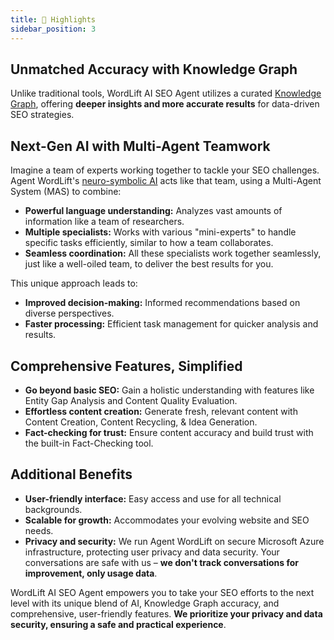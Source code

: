 ```yaml
---
title: 💫 Highlights
sidebar_position: 3
---
```


## Unmatched Accuracy with Knowledge Graph

Unlike traditional tools, WordLift AI SEO Agent utilizes a curated [Knowledge Graph](https://wordlift.io/blog/en/entity/knowledge-graph/), offering **deeper insights and more accurate results** for data-driven SEO strategies.

## Next-Gen AI with Multi-Agent Teamwork

Imagine a team of experts working together to tackle your SEO challenges. Agent WordLift's [neuro-symbolic AI](https://wordlift.io/blog/en/neuro-symbolic-ai/) acts like that team, using a Multi-Agent System (MAS) to combine:

- **Powerful language understanding:** Analyzes vast amounts of information like a team of researchers.
- **Multiple specialists:** Works with various "mini-experts" to handle specific tasks efficiently, similar to how a team collaborates.
- **Seamless coordination:** All these specialists work together seamlessly, just like a well-oiled team, to deliver the best results for you.

This unique approach leads to:

- **Improved decision-making:** Informed recommendations based on diverse perspectives.
- **Faster processing:** Efficient task management for quicker analysis and results.

## Comprehensive Features, Simplified

- **Go beyond basic SEO:** Gain a holistic understanding with features like Entity Gap Analysis and Content Quality Evaluation.
- **Effortless content creation:** Generate fresh, relevant content with Content Creation, Content Recycling, & Idea Generation.
- **Fact-checking for trust:** Ensure content accuracy and build trust with the built-in Fact-Checking tool.

## Additional Benefits

- **User-friendly interface:** Easy access and use for all technical backgrounds.
- **Scalable for growth:** Accommodates your evolving website and SEO needs.
- **Privacy and security:** We run Agent WordLift on secure Microsoft Azure infrastructure, protecting user privacy and data security. Your conversations are safe with us – **we don't track conversations for improvement, only usage data**.

WordLift AI SEO Agent empowers you to take your SEO efforts to the next level with its unique blend of AI, Knowledge Graph accuracy, and comprehensive, user-friendly features. **We prioritize your privacy and data security, ensuring a safe and practical experience**.
